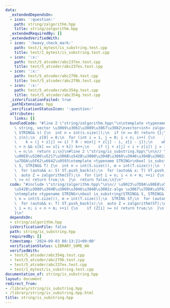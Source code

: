```yaml
---
data:
  _extendedDependsOn:
  - icon: ':question:'
    path: string/zalgorithm.hpp
    title: string/zalgorithm.hpp
  _extendedRequiredBy: []
  _extendedVerifiedWith:
  - icon: ':heavy_check_mark:'
    path: test/1_mytest/is_substring.test.cpp
    title: test/1_mytest/is_substring.test.cpp
  - icon: ':x:'
    path: test/5_atcoder/abc237ex.test.cpp
    title: test/5_atcoder/abc237ex.test.cpp
  - icon: ':x:'
    path: test/5_atcoder/abc279b.test.cpp
    title: test/5_atcoder/abc279b.test.cpp
  - icon: ':x:'
    path: test/5_atcoder/abc354g.test.cpp
    title: test/5_atcoder/abc354g.test.cpp
  _isVerificationFailed: true
  _pathExtension: hpp
  _verificationStatusIcon: ':question:'
  attributes:
    links: []
  bundledCode: "#line 2 \"string/zalgorithm.hpp\"\n\ntemplate <typename STRING> //\
    \ string, vector \u3069\u3061\u3089\u3067\u3082\nvector<int> zalgorithm(const\
    \ STRING& s) {\n  int n = int(s.size());\n  if (n == 0) return {};\n  vector<int>\
    \ z(n);\n  z[0] = 0;\n  for (int i = 1, j = 0; i < n; i++) {\n    int& k = z[i];\n\
    \    k = (j + z[j] <= i) ? 0 : min(j + z[j] - i, z[i - j]);\n    while (i + k\
    \ < n && s[k] == s[i + k]) k++;\n    if (j + z[j] < i + z[i]) j = i;\n  }\n  z[0]\
    \ = n;\n  return z;\n}\n#line 2 \"string/is_substring.hpp\"\n\n// \u9023\u7D9A\
    \u90E8\u5206\u5217\u306B\u542B\u3080\u304B\u3069\u3046\u304B\u3002z-algo \u3067\
    \u7DDA\u5F62\u6642\u9593\ntemplate <typename STRING>\nbool is_substring(STRING&\
    \ S, STRING& T) {\n  int n = int(S.size()), m = int(T.size());\n  STRING ST;\n\
    \  for (auto&& x: S) ST.push_back(x);\n  for (auto&& x: T) ST.push_back(x);\n\
    \  auto Z = zalgorithm(ST);\n  for (int i = n; i < n + m; ++i) {\n    if (Z[i]\
    \ >= n) return true;\n  }\n  return false;\n}\n"
  code: "#include \"string/zalgorithm.hpp\"\n\n// \u9023\u7D9A\u90E8\u5206\u5217\u306B\
    \u542B\u3080\u304B\u3069\u3046\u304B\u3002z-algo \u3067\u7DDA\u5F62\u6642\u9593\
    \ntemplate <typename STRING>\nbool is_substring(STRING& S, STRING& T) {\n  int\
    \ n = int(S.size()), m = int(T.size());\n  STRING ST;\n  for (auto&& x: S) ST.push_back(x);\n\
    \  for (auto&& x: T) ST.push_back(x);\n  auto Z = zalgorithm(ST);\n  for (int\
    \ i = n; i < n + m; ++i) {\n    if (Z[i] >= n) return true;\n  }\n  return false;\n\
    }\n"
  dependsOn:
  - string/zalgorithm.hpp
  isVerificationFile: false
  path: string/is_substring.hpp
  requiredBy: []
  timestamp: '2024-09-03 08:13:21+09:00'
  verificationStatus: LIBRARY_SOME_WA
  verifiedWith:
  - test/5_atcoder/abc354g.test.cpp
  - test/5_atcoder/abc279b.test.cpp
  - test/5_atcoder/abc237ex.test.cpp
  - test/1_mytest/is_substring.test.cpp
documentation_of: string/is_substring.hpp
layout: document
redirect_from:
- /library/string/is_substring.hpp
- /library/string/is_substring.hpp.html
title: string/is_substring.hpp
---
```

